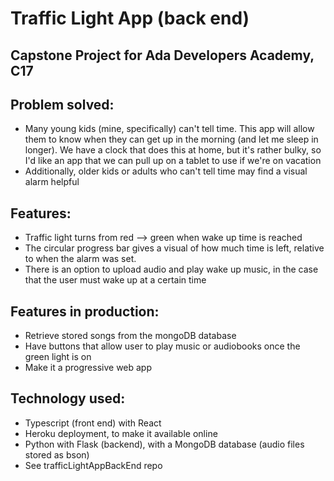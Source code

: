 # Traffic Light App (back end)
## Capstone Project for Ada Developers Academy, C17 
## Problem solved:  
- Many young kids (mine, specifically) can't tell time.  This app will allow them to know when they can get up in the morning (and let me sleep in longer).  We have a clock that does this at home, but it's rather bulky, so I'd like an app that we can pull up on a tablet to use if we're on vacation
- Additionally, older kids or adults who can't tell time may find a visual alarm helpful

## Features:
- Traffic light turns from red --> green when wake up time is reached
- The circular progress bar gives a visual of how much time is left, relative to when the alarm was set.
- There is an option to upload audio and play wake up music, in the case that the user must wake up at a certain time

## Features in production:
- Retrieve stored songs from the mongoDB database
- Have buttons that allow user to play music or audiobooks once the green light is on
- Make it a progressive web app

## Technology used:
- Typescript (front end) with React
- Heroku deployment, to make it available online
- Python with Flask (backend), with a MongoDB database (audio files stored as bson)
- See trafficLightAppBackEnd repo 